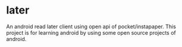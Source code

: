 later
=====

An android read later client using open api of pocket/instapaper. This project is for learning android by using some open source projects of android.
